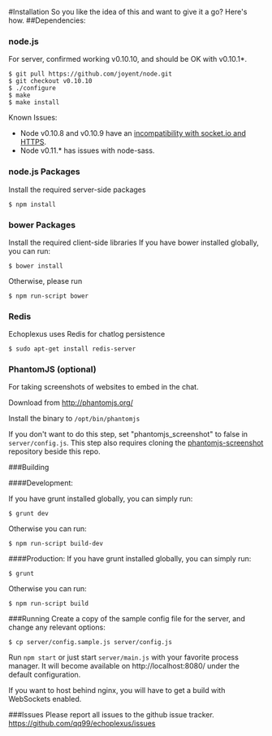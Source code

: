 #Installation
So you like the idea of this and want to give it a go? Here's how.
##Dependencies:

### node.js 

For server, confirmed working v0.10.10, and should be OK with v0.10.1*.

    $ git pull https://github.com/joyent/node.git
    $ git checkout v0.10.10
    $ ./configure
    $ make
    $ make install

Known Issues:

- Node v0.10.8 and v0.10.9 have an [incompatibility with socket.io and HTTPS](https://github.com/joyent/node/pull/5624).
- Node v0.11.* has issues with node-sass.

### node.js Packages
Install the required server-side packages

    $ npm install
### bower Packages
Install the required client-side libraries
If you have bower installed globally, you can run:

    $ bower install

Otherwise, please run

    $ npm run-script bower
### Redis

Echoplexus uses Redis for chatlog persistence

    $ sudo apt-get install redis-server

### PhantomJS (optional)

For taking screenshots of websites to embed in the chat.

Download from http://phantomjs.org/

Install the binary to `/opt/bin/phantomjs`

If you don't want to do this step, set "phantomjs_screenshot" to false in `server/config.js`. 
This step also requires cloning the [phantomjs-screenshot](https://github.com/qq99/phantomjs-screenshot) repository beside this repo.

###Building

####Development:

If you have grunt installed globally, you can simply run:

    $ grunt dev

Otherwise you can run:

    $ npm run-script build-dev


####Production:
If you have grunt installed globally, you can simply run:

    $ grunt

Otherwise you can run:

    $ npm run-script build

###Running
Create a copy of the sample config file for the server, and change any relevant options:

    $ cp server/config.sample.js server/config.js


Run `npm start` or just start `server/main.js` with your favorite process manager.  It will become available on http://localhost:8080/ under the default configuration.

If you want to host behind nginx, you will have to get a build with WebSockets enabled.


###Issues
Please report all issues to the github issue tracker.
https://github.com/qq99/echoplexus/issues